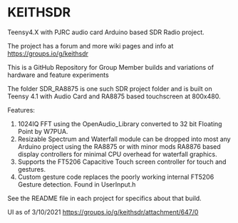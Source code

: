 # KEITHSDR
Teensy4.X with PJRC audio card Arduino based SDR Radio project.  

The project has a forum and more wiki pages and info at https://groups.io/g/keithsdr

This is a GitHub Repository for Group Member builds and variations of hardware and feature experiments

The folder SDR_RA8875 is one such SDR project folder and is built on Teensy 4.1 with Audio Card and RA8875 based touchscreen at 800x480.  
  
  Features:
  
  1. 1024IQ FFT using the OpenAudio_Library converted to 32 bit Floating Point by W7PUA.
  2. Resizable Spectrum and Waterfall module can be dropped into most any Arduino project using the RA8875 or with minor mods RA8876 based display controllers for minimal CPU overhead for waterfall graphics.  
  3. Supports the FT5206 Capacitive Touch screen controller for touch and gestures.
  4. Custom gesture code replaces the poorly working internal FT5206 Gesture detection.  Found in UserInput.h

See the README file in each project for specifics about that build.

UI as of 3/10/2021
https://groups.io/g/keithsdr/attachment/647/0

